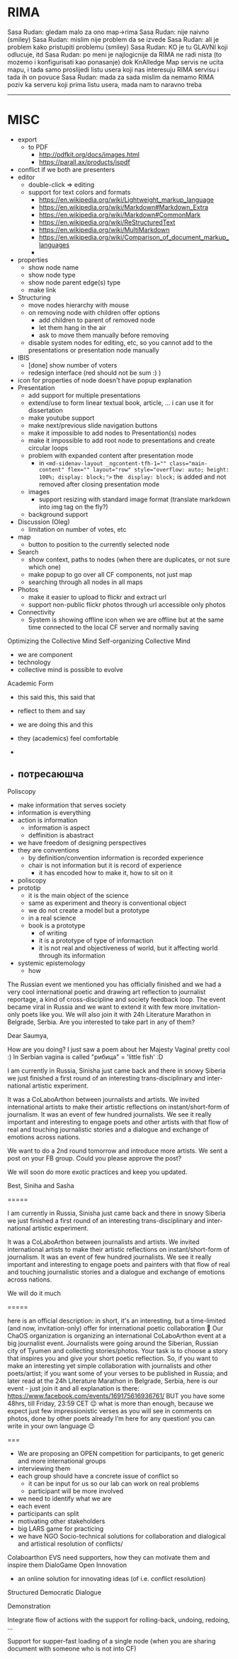 # RIMA

Sasa Rudan: gledam malo za ono map->rima
Sasa Rudan: nije naivno (smiley)
Sasa Rudan: mislim nije problem da se izvede
Sasa Rudan: ali je problem kako pristupiti problemu (smiley)
Sasa Rudan: KO je tu GLAVNI koji odlucuje, itd
Sasa Rudan: po meni je najlogicnije da RIMA ne radi nista (to mozemo i konfigurisati kao ponasanje) dok KnAlledge Map servis ne ucita mapu, i tada samo proslijedi listu usera koji nas interesuju RIMA servisu i tada ih on povuce
Sasa Rudan: mada za sada mislim da nemamo RIMA poziv ka serveru koji prima listu usera, mada nam to naravno treba

---

# MISC

+ export
  + to PDF
    + http://pdfkit.org/docs/images.html
    + https://parall.ax/products/jspdf
+ conflict
  if we both are presenters
+ editor
  + double-click => editing
  + support for text colors and formats
    + https://en.wikipedia.org/wiki/Lightweight_markup_language
    + https://en.wikipedia.org/wiki/Markdown#Markdown_Extra
    + https://en.wikipedia.org/wiki/Markdown#CommonMark
    + https://en.wikipedia.org/wiki/ReStructuredText
    + https://en.wikipedia.org/wiki/MultiMarkdown
    + https://en.wikipedia.org/wiki/Comparison_of_document_markup_languages
    +
+ properties
  + show node name
  + show node type
  + show node parent edge(s) type
  + make link
+ Structuring
  + move nodes hierarchy with mouse
  + on removing node with children offer options
    + add children to parent of removed node
    + let them hang in the air
    + ask to move them manually before removing
  + disable system nodes for editing, etc, so you cannot add to the presentations or presentation node manually
+ IBIS
  + [done] show number of voters
  + redesign interface (red should not be sum :) )
+ icon for properties of node doesn't have popup explanation
+ Presentation
  + add support for multiple presentations
  + extend/use to form linear textual book, article, ... i can use it for dissertation
  + make youtube support
  + make next/previous slide navigation buttons
  + make it impossible to add nodes to Presentation(s) nodes
  + make it impossible to add root node to presentations and create circular loops
  + problem with expanded content after presentation mode
    + in `<md-sidenav-layout _ngcontent-tfh-1="" class="main-content" flex="" layout="row" style="overflow: auto; height: 100%; display: block;">` the ` display: block;` is added and not removed after closing presentation mode
  + images
    + support resizing with standard image format (translate markdown into img tag on the fly?)
  + background support
+ Discussion (Oleg)
  + limitation on number of votes, etc
+ map
  + button to position to the currently selected node
+ Search
  + show context, paths to nodes (when there are duplicates, or not sure which one)
  + make popup to go over all CF components, not just map
  + searching through all nodes in all maps
+ Photos
  + make it easier to upload to flickr and extract url
  + support non-public flickr photos through url accessible only photos
+ Connectivity
  + System is showing offline icon when we are offline but at the same time connected to the local CF server and normally saving

Optimizing the Collective Mind
Self-organizing Collective Mind

  - we are component
  - technology
  - collective mind is possible to evolve

Academic Form
- this said this, this said that
- reflect to them and say
- we are doing this and this
- they (academics) feel comfortable
-


- потресаюшча
  -

Poliscopy
- make information that serves society
- information is everything
- action is information
  - information is aspect
  - deffinition is abastract
- we have freedom of designing perspectives
- they are conventions
  - by definition/convention information is recorded experience
  - chair is not information but it is record of experience
    - it has encoded how to make it, how to sit on it
- poliscopy
- prototip
  - it is the main object of the science
  - same as experiment and theory is conventional object
  - we do not create a model but a prototype
  - in a real science
  - book is a prototype
    - of writing
    - it is a prototype of type of informaction
    - it is not real and objectiveness of world, but it affecting world through its information
- systemic epistemology
  - how



The Russian event we mentioned you has officially finished and we had a very cool international poetic and drawing art reflection to journalist reportage, a kind of cross-discipline and society feedback loop. The event became viral in Russia and we want to extend it with few more invitation-only poets like you. We will also join it with 24h Literature Marathon in Belgrade, Serbia. Are you interested to take part in any of them?

Dear Saumya,

How are you doing? I just saw a poem about her Majesty Vagina! pretty cool :) In Serbian vagina is called "рибица" = 'little fish' :D

I am currently in Russia, Sinisha just came back and there in snowy Siberia we just finished a first round of an interesting trans-disciplinary and inter-national artistic experiment.

It was a CoLaboArthon between journalists and artists. We invited international artists to make their artistic reflections on instant/short-form of journalism. It was an event of few hundred journalists. We see it really important and interesting to engage poets and other artists with that flow of real and touching journalistic stories and a dialogue and exchange of emotions across nations.

We want to do a 2nd round tomorrow and introduce more artists. We sent a post on your FB group. Could you please approve the post?

We will soon do more exotic practices and keep you updated.

Best,
Siniha and Sasha


=====


I am currently in Russia, Sinisha just came back and there in snowy Siberia we just finished a first round of an interesting trans-disciplinary and inter-national artistic experiment.

It was a CoLaboArthon between journalists and artists. We invited international artists to make their artistic reflections on instant/short-form of journalism. It was an event of few hundred journalists. We see it really important and interesting to engage poets and painters with that flow of real and touching journalistic stories and a dialogue and exchange of emotions across nations.

We will do it much


=====

here is an official description:
in short, it's an interesting, but a time-limited (and now, invitation-only) offer for international poetic collaboration 🙂
Our ChaOS organization is organizing an international CoLaboArthon event at a big journalist event.
Journalists were going around the Siberian, Russian city of Tyumen and collecting stories/photos.
Your task is to choose a story that inspires you and give your short poetic reflection.
So, if you want to make an interesting yet simple collaboration with journalists and other poets/artist; if you want some of your verses to be published in Russia;
and later read at the 24h Literature Marathon in Belgrade, Serbia, here is our event - just join it and all explanation is there:
https://www.facebook.com/events/169175616936761/
BUT you have some 48hrs, till Friday, 23:59 CET 😉
what is more than enough, because we expect just few impressionistic verses as you will see in comments on photos, done by other poets already
I’m here for any question!
you can write in your own language 😉

===

- We are proposing an OPEN competition for participants, to get generic and more international groups
- interviewing them
- each group should have a concrete issue of conflict so
  - it can be input for us so our lab can work on real problems
  - participant will be more involved
- we need to identify what we are
- each event
- participants can split
- motivating other stakeholders
- big LARS game for practicing
- we have NGO
Socio-technical solutions for collaboration and dialogical and artistical resolution of conflicts/

Colaboarthon
  EVS need supporters, how they can motivate them and inspire them
DialoGame
Open Innovation
  - an online solution for innovating ideas (of i.e. conflict resolution)

Structured Democratic Dialogue

Demonstration

Integrate flow of actions with the support for rolling-back, undoing, redoing, ...

Support for supper-fast loading of a single node (when you are sharing document with someone who is not into CF)
